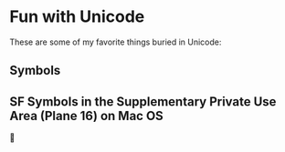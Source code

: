 # Fun with Unicode

These are some of my favorite things buried in Unicode:

## Symbols



## SF Symbols in the Supplementary Private Use Area (Plane 16) on Mac OS

􀟒
